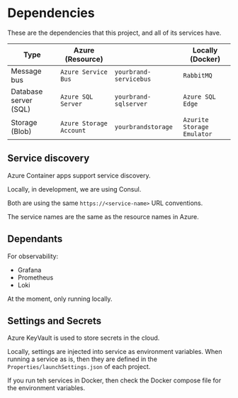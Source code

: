 # Dependencies

These are the dependencies that this project, and all of its services have.


|  Type                    | Azure (Resource)            |                            | Locally (Docker)              | 
|--------                  |--------                     |--                          |--------                       |  
| Message bus              | ``Azure Service Bus``       | ``yourbrand-servicebus``   | ``RabbitMQ``                  |
| Database server (SQL)    | ``Azure SQL Server``        | ``yourbrand-sqlserver``    | ``Azure SQL Edge``            |
| Storage (Blob)           | ``Azure Storage Account``   | ``yourbrandstorage``       | ``Azurite Storage Emulator``  |

## Service discovery

Azure Container apps support service discovery. 

Locally, in development, we are using Consul.

Both are using the same ``https://<service-name>`` URL conventions.

The service names are the same as the resource names in Azure.

## Dependants

For observability:

* Grafana
* Prometheus
* Loki

At the moment, only running locally.

## Settings and Secrets

Azure KeyVault is used to store secrets in the cloud.

Locally, settings are injected into service as environment variables. When running a service as is, then they are defined in the ``Properties/launchSettings.json`` of each project.

If you run teh services in Docker, then check the Docker compose file for the environment variables.

